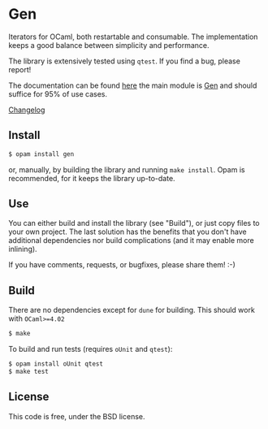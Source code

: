 # Gen

Iterators for OCaml, both restartable and consumable. The implementation
keeps a good balance between simplicity and performance.

The library is extensively tested using `qtest`. If you find a bug,
please report!

The documentation can be found [here](http://c-cube.github.io/gen/)
the main module is [Gen](https://github.com/c-cube/gen/blob/master/src/gen.mli)
and should suffice for 95% of use cases.

[Changelog](https://github.com/c-cube/gen/blob/master/CHANGELOG.md)

## Install

```sh
$ opam install gen
```

or, manually, by building the library and running `make install`. Opam is
recommended, for it keeps the library up-to-date.

## Use

You can either build and install the library (see "Build"), or just copy
files to your own project. The last solution has the benefits that you
don't have additional dependencies nor build complications (and it may enable
more inlining).

If you have comments, requests, or bugfixes, please share them! :-)

## Build

There are no dependencies except for `dune` for building. This should work with `OCaml>=4.02`

```sh
$ make
```

To build and run tests (requires `oUnit` and `qtest`):

```sh
$ opam install oUnit qtest
$ make test
```

## License

This code is free, under the BSD license.
